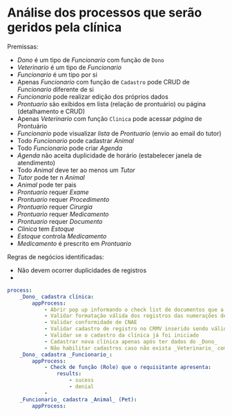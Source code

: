 # Análise dos processos que serão geridos pela clínica

Premissas:
- _Dono_ é um tipo de _Funcionario_ com função de `Dono`
- _Veterinario_ é um tipo de _Funcionario_
- _Funcionario_ é um tipo por si
- Apenas _Funcionario_ com função de `Cadastro` pode CRUD de _Funcionario_ diferente de si
- _Funcionario_ pode realizar edição dos próprios dados
- _Prontuario_ são exibidos em lista (relação de prontuário) ou página (detalhamento e CRUD)
- Apenas _Veterinario_ com função `Clinica` pode acessar *página* de Prontuário
- _Funcionario_ pode visualizar *lista* de _Prontuario_ (envio ao email do tutor)
- Todo _Funcionario_ pode cadastrar _Animal_
- Todo _Funcionario_ pode criar _Agenda_
- _Agenda_ não aceita duplicidade de horário (estabelecer janela de atendimento)
- Todo _Animal_ deve ter ao menos um _Tutor_
- _Tutor_ pode ter n _Animal_
- _Animal_ pode ter pais
- _Prontuario_ requer _Exame_
- _Prontuario_ requer _Procedimento_
- _Prontuario_ requer _Cirurgia_
- _Prontuario_ requer _Medicamento_
- _Prontuario_ requer _Documento_
- _Clinica_ tem _Estoque_
- _Estoque_ controla _Medicamento_
- _Medicamento_ é prescrito em _Prontuario_


Regras de negócios identificadas:

- Não devem ocorrer duplicidades de registros
- 


```yml
process:
    _Dono_ cadastra clínica:
        appProcess:
            - Abrir pop up informando o check list de documentos que a pessoa precisa ter em mãos para realizar o cadastro da clínica
            - Validar formatação válida dos registros das numerações de CPF e CNPJ
            - Validar conformidade de CNAE
            - Validar cadastro de registro no CRMV inserido sendo válido (Adicionar termo de conformidade de dados)
            - Validar se o cadastro da clínica já foi iniciado
            - Cadastrar nova clínica apenas após ter dados do _Dono_
            - Não habilitar cadastros caso não exista _Veterinario_ com a função `responsavelTecnico`
    _Dono_ cadastra _Funcionario_:
        appProcess:
            - Check de função (Role) que o requisitante apresenta:
                results:
                    - sucess
                    - denial
            - 
    _Funcionario_ cadastra _Animal_ (Pet):
        appProcess:
```